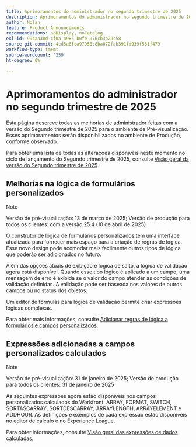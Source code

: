```yaml
---
title: Aprimoramentos do administrador no segundo trimestre de 2025
description: Aprimoramentos do administrador no segundo trimestre de 2025
author: Nolan
feature: Product Announcements
recommendations: noDisplay, noCatalog
exl-id: 99caa38d-cf0a-4986-b0fe-976cb3b29c58
source-git-commit: 4cd5a6fca97958c8ba072fab391fd939f531f479
workflow-type: tm+mt
source-wordcount: '259'
ht-degree: 0%

---
```


# Aprimoramentos do administrador no segundo trimestre de 2025

Esta página descreve todas as melhorias de administrador feitas com a versão do Segundo trimestre de 2025 para o ambiente de Pré-visualização. Esses aprimoramentos serão disponibilizados no ambiente de Produção, conforme observado.

Para obter uma lista de todas as alterações disponíveis neste momento no ciclo de lançamento do Segundo trimestre de 2025, consulte [Visão geral da versão do Segundo trimestre de 2025](/help/quicksilver/product-announcements/product-releases/25-q2-release-activity/25-q2-release-overview.md).

## Melhorias na lógica de formulários personalizados



>[!NOTE]
>
>Versão de pré-visualização: 13 de março de 2025; Versão de produção para todos os clientes: com a versão 25.4 (10 de abril de 2025)

O construtor de lógica de formulários personalizados tem uma interface atualizada para fornecer mais espaço para a criação de regras de lógica. Esse novo design pode acomodar mais facilmente outros tipos de lógica que poderão ser adicionados no futuro.

Além das opções atuais de exibição e lógica de salto, a lógica de validação agora está disponível. Quando esse tipo lógico é aplicado a um campo, uma mensagem de erro é exibida se o valor do campo atender às condições de validação definidas. A validação pode ser baseada nos valores de outros campos ou no status dos objetos.

Um editor de fórmulas para lógica de validação permite criar expressões lógicas complexas.

Para obter mais informações, consulte [Adicionar regras de lógica a formulários e campos personalizados](/help/quicksilver/administration-and-setup/customize-workfront/create-manage-custom-forms/form-designer/design-a-form/display-skip-logic-form-designer.md).

## Expressões adicionadas a campos personalizados calculados

>[!NOTE]
>
>Versão de pré-visualização: 31 de janeiro de 2025; Versão de produção para todos os clientes: 31 de janeiro de 2025

As seguintes expressões agora estão disponíveis nos campos personalizados calculados do Workfront: ARRAY, FORMAT, SWITCH, SORTASCARRAY, SORTDESCARRAY, ARRAYLENGTH, ARRAYELEMENT e ADDHOUR. As definições e exemplos de cada expressão estão disponíveis no editor de cálculo e no Experience League.

Para obter informações, consulte [Visão geral das expressões de dados calculadas](/help/quicksilver/reports-and-dashboards/reports/calc-cstm-data-reports/calculated-data-expressions.md).
